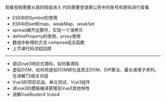观看视频需要从我的班级进入
代码需要登录群公告中的账号和密码进行查看

- ES6中的Symbol的使用
- ES6中的set和map、weakMap、weakSet
- spread展开运算符，实现一个深拷贝
- defineProperty的使用，proxy使用
- 数组中新增的方法  compose组合函数
- 上节课代码流程回顾

--------------------------------------------------------------------------
- 调试vue3响应式源码，如何看源码
- 虚拟DOM、如何将虚拟DOM转化成真正DOM、Diff算法、最长递增子序列。 在讲解TS相关内容 
- Vue3的项目实战、单元测试、Vue3组件
- 讲vue3的模板编译原理及Vue3其他特性
- 讲解VueRouter4 Vuex4